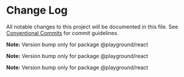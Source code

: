 # Change Log

All notable changes to this project will be documented in this file.
See [Conventional Commits](https://conventionalcommits.org) for commit guidelines.

**Note:** Version bump only for package @playground/react

**Note:** Version bump only for package @playground/react

**Note:** Version bump only for package @playground/react
